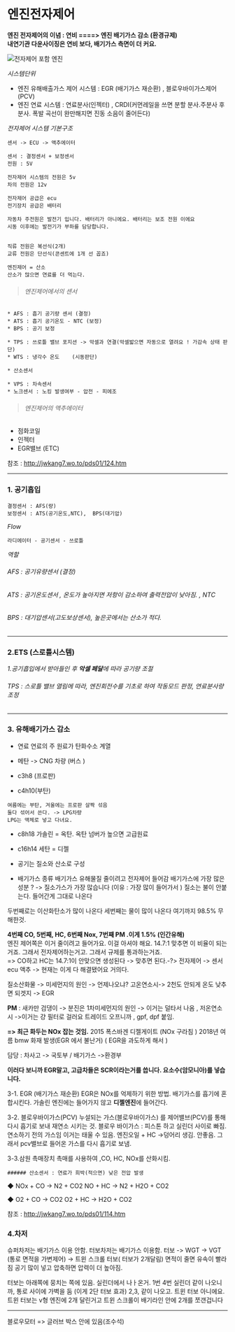# 엔진전자제어

**엔진 전자제어의 이념 : 연비 ====> 엔진 배기가스 감소 (환경규제)**    
**내연기관 다운사이징은 연비 보다, 배기가스 측면이 더 커요.**


![전자제어 포함 엔진](https://github.com/lkeonwoo94/Automotive-Engineering/blob/master/%EC%9E%90%EB%8F%99%EC%B0%A8%20%EA%B5%AC%EC%A1%B0%20%EC%9D%B4%EB%A1%A0/%EC%83%A4%EC%8B%9C-%EC%97%94%EC%A7%84/img/%EC%A0%84%EC%9E%90%EC%A0%9C%EC%96%B4.jpg)    

*시스템단위*
* 엔진 유해배출가스 제어 시스템 : EGR (배기가스 재순환) , 블로우바이가스제어(PCV)
* 엔진 연료 시스템 : 연료분사(인젝터) , CRDI(커먼레일을 쓰면 분할 분사.주분사 후분사. 폭발 곡선이 완만해지면 진동 소음이 줄어든다)

*전자제어 시스템 기본구조*
``` 
센서 -> ECU -> 액추에이터 

센서 : 결정센서 + 보정센서
전원 : 5V

전자제어 시스템의 전원은 5v
차의 전원은 12v

전자제어 공급은 ecu
전기장치 공급은 배터리

자동차 주전원은 발전기 입니다. 배터리가 아니에요. 배터리는 보조 전원 이에요
시동 이후에는 발전기가 부하를 담당합니다.


직류 전원은 복선식(2개)
교류 전원은 단선식(콘센트에 1개 선 꼽죠)
```

```
엔진제어 = 산소
산소가 많으면 연료를 더 먹는다.
```

> ###### *엔진제어에서의 센서*
```
* AFS : 흡기 공기량 센서 (결정)
* ATS : 흡기 공기온도 - NTC (보정)
* BPS : 공기 보정    
```
```
* TPS : 쓰로틀 밸브 포지션 -> 악셀과 연결(악셀밟으면 자동으로 열려요 ! 가감속 상태 판단)
* WTS : 냉각수 온도    (시동판단)
```
```
* 산소센서      
```
```
* VPS : 차속센서
* 노크센서 : 노킹 발생여부 - 압전 - 피에조      
```


> ###### *엔진제어의 액추에이터*
* 점화코일
* 인젝터
* EGR밸브 (ETC)

참조 : http://jwkang7.wo.to/pds01/124.htm

---

### 1. 공기흡입
```
결정센서 : AFS(량)
보정센서 : ATS(공기온도,NTC),  BPS(대기압)
```

*Flow*
```
라디에이터 - 공기센서 - 쓰로틀
```

*역할*
###### AFS : 공기유량센서 (결정)
###### ATS : 공기온도센서 ,  온도가 높아지면 저항이 감소하여 출력전압이 낮아짐. , NTC
###### BPS : 대기압센서(고도보상센서), 높은곳에서는 산소가 적다.    
---
### 2.ETS (스로틀시스템)

*1.공기흡입에서 받아들인 후 **악셀 페달**에 따라 공기량 조절*
###### TPS : 스로틀 밸브 열림에 따라, 엔진회전수를 기초로 하여 작동모드 판정, 연료분사량 조정

---

### 3. 유해배기가스 감소
* 연료
연료의 주 원료가 탄화수소 계열

* 메탄 -> CNG 차량 (버스 ) 
* c3h8 (프로판)
* c4h10(부탄)
```
여름에는 부탄, 겨울에는 프로판 살짝 섞음
둘다 섞어서 쓴다. -> LPG차량
LPG는 액체로 넣고 다녀요.
```

* c8h18 가솔린 = 옥탄. 옥탄 넘버가 높으면 고급원료
* c16h14 세탄 = 디젤

* 공기는 질소와 산소로 구성


* 배기가스 종류
배기가스 유해물질 줄이려고 전자제어 들어감
배기가스에 가장 많은 성분 ? -> 질소가스가 가장 많습니다 (이유 : 가장 많이 들어가서 )
질소는 불이 안붙는다. 들어간게 그대로 나온다 

두번째로는 이산화탄소가 많이 나온다
세번째는 물이 많이 나온다
여기까지 98.5% 무해한것.


**4번째 CO, 5번째, HC, 6번째 Nox, 7번째 PM .이게 1.5% (인간유해)**    
엔진 제어쪽은 이거 줄이려고 들어가요. 이걸 아셔야 해요.
14.7:1 맞추면 이 비율이 되는거죠. 그래서 전자제어하는거고. 그래서 규제를 통과하는거죠.    
=>  CO하고 HC는 14.7:1이 안맞으면 생성된다 -> 맞추면 된다.-?> 전자제어 -> 센서  ecu 액추  -> 현재는 이게 다 해결됐어요 거의다.

질소산화물 -> 미세먼지의 원인 -> 언제나오냐? 고온연소시-> 2천도 안되게 온도 낮추면 되겟지 -> EGR

**PM** : 새카만 검댕이 -> 분진은 1차미세먼지의 원인 -> 이거는 덜타서 나옴 , 저온연소시 ->이거는 걍 필터로 걸러요 트레이드 오프니까 ,  gpf, dpf 붙임.

**=> 최근 화두는  NOx 잡는 것임.**
2015 폭스바겐 디젤게이트 (NOx 구라침 )
2018년 여름  bmw 화재 발생(EGR 에서 불난거) ( EGR을 과도하게 해서 )

담당 : 차사고 -> 국토부 / 배기가스 ->환경부

**이러다 보니까 EGR말고, 고급차들은 SCR이라는거를 씁니다. 요소수(암모니아)를 넣습니다.**



3-1. EGR (배기가스 재순환)
EGR은 NOx를 억제하기 위한 방법.
배기가스를 흡기에 혼합시킨다.
가솔린 엔진에는 들어가지 않고 **디젤엔진**에 들어간다.

3-2. 블로우바이가스(PCV)
누설되는 가스(블로우바이가스) 를 제어밸브(PCV)를 통해 다시 흡기로 보내 재연소 시키는 것.
블로우 바이가스 : 피스톤 하고 실린더 사이로 빠짐. 연소하기 전의 가스임 이거는 태울 수 있음.
엔진오일 + HC ->덩어리 생김. 안좋음. 그래서 pcv밸브로 들어온 가스를 다시 흡기로 보냄.



3-3.삼원 촉매장치
촉매를 사용하여 ,CO, HC, NOx를 산화시킴. 
```
###### 산소센서 : 연료가 희박(적으면) 낮은 전압 발생
```
  ◆ NOx + CO  →  N2 + CO2     NO + HC  →  N2 + H2O + CO2

  ◆  O2   + CO  →  CO2          O2  + HC  →  H2O + CO2
  
  
참조 : http://jwkang7.wo.to/pds01/114.htm


### 4.차저

슈퍼차저는 배기가스 이용 안함.  터보차저는 배기가스 이용함.
터보 -> WGT -> VGT (통로 면적을 가변제어) -> 트윈 스크롤 터보( 터보가 2개달림)
면적이 줄면 유속이 빨라짐
공기 많이 넣고 압축하면 압력이 더 높아짐.

터보는 아래쪽에 뭉치는 쪽에 있음. 실린더에서 나ㅏ온거.
1번 4번 실린더 같이 나오니까, 통로 사이에 가벽을 둠 (이게 2단 터보 효과)
2,3, 같이 나오고.
트윈 터보 아니에요. 트윈 터보는 v형 엔진에 2개 달린거고
트윈 스크롤이 배기라인 안에 2개를 쪼갠겁니다


---
블로우모터 => 글러브 박스 안에 있음(조수석)
